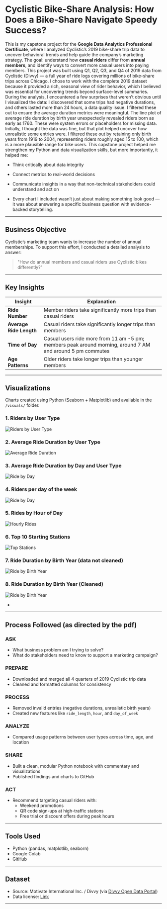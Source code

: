 

# Cyclistic Bike-Share Analysis: How Does a Bike-Share Navigate Speedy Success?

This is my capstone project for the **Google Data Analytics Professional Certificate**, where I analyzed Cyclistic’s 2019 bike-share trip data to uncover behavioral trends and help guide the company’s marketing strategy. The goal: understand how **casual riders** differ from **annual members**, and identify ways to convert more casual users into paying members.
This project was built using Q1, Q2, Q3, and Q4 of 2019 data from Cyclistic (Divvy) — a full year of ride logs covering millions of bike-share trips across Chicago. I chose to work with the complete 2019 dataset because it provided a rich, seasonal view of rider behavior, which I believed was essential for uncovering trends beyond surface-level summaries.
During the analysis, I encountered a few surprises that weren’t obvious until I visualized the data:
I discovered that some trips had negative durations, and others lasted more than 24 hours, a data quality issue. I filtered these out to ensure the average duration metrics were meaningful.
The line plot of average ride duration by birth year unexpectedly revealed riders born as early as 1760. These were system errors or placeholders for missing data. Initially, I thought the data was fine, but that plot helped uncover how unrealistic some entries were. I filtered these out by retaining only birth years from 1919 to 2004, representing riders roughly aged 15 to 100, which is a more plausible range for bike users.
This capstone project helped me strengthen my Python and data visualization skills, but more importantly, it helped me:

- Think critically about data integrity

- Connect metrics to real-world decisions

- Communicate insights in a way that non-technical stakeholders could understand and act on

- Every chart I included wasn’t just about making something look good — it was about answering a specific business question with evidence-backed storytelling.


---

##  Business Objective

Cyclistic’s marketing team wants to increase the number of annual memberships. To support this effort, I conducted a detailed analysis to answer:

> "How do annual members and casual riders use Cyclistic bikes differently?"

---

##  Key Insights

| Insight | Explanation |
|--------|-------------|
| **Ride Number** | Member riders take significantly more trips than casual riders |
| **Average Ride Length** | Casual riders take significantly longer trips than members |
| **Time of Day** | Casual users ride more from 11 am -5 pm; members peak around morning, around 7 AM  and around 5 pm commutes |
| **Age Patterns** | Older riders take longer trips than younger members|

---

## Visualizations

Charts created using Python (Seaborn + Matplotlib) and available in the `/visuals/` folder.

### 1. Riders by User Type
![Riders by User Type](Visuals/riders_per_user_type.png)

### 2. Average Ride Duration by User Type
![Average Ride Duration](Visuals/avg_ride_length_per_user_type.png)

### 3. Average Ride Duration by Day and User Type
![Ride by Day](Visuals/avg_ride_length_by_day_and_user_type.png)

### 4. Riders per day of the week 
![Ride by Day](Visuals/riders_per_week_day_trend.png)

### 5. Rides by Hour of Day
![Hourly Rides](Visuals/ride_count_by_hour_of_the_day_and_user_type.png)

### 6. Top 10 Starting Stations
![Top Stations](Visuals/station_ride_counts.png)

### 7. Ride Duration by Birth Year (data not cleaned)
![Ride by Birth Year](Visuals/avg_duration_per_birth_year_mistake.png)

### 8. Ride Duration by Birth Year (Cleaned)
![Ride by Birth Year](Visuals/avg_duration_per_birthyear_corrected.png)

- 

---

##  Process Followed (as directed by the pdf)

### ASK
- What business problem am I trying to solve?
- What do stakeholders need to know to support a marketing campaign?

### PREPARE
- Downloaded and merged all 4 quarters of 2019 Cyclistic trip data
- Cleaned and formatted columns for consistency

### PROCESS
- Removed invalid entries (negative durations, unrealistic birth years)
- Created new features like `ride_length`, `hour`, and `day_of_week`

### ANALYZE
- Compared usage patterns between user types across time, age, and location

### SHARE
- Built a clean, modular Python notebook with commentary and visualizations
- Published findings and charts to GitHub

### ACT
- Recommend targeting casual riders with:
  - Weekend promotions
  - QR code sign-ups at high-traffic stations
  - Free trial or discount offers during peak hours

---

## Tools Used

- Python (pandas, matplotlib, seaborn)
- Google Colab
- GitHub

---

## Dataset

- Source: Motivate International Inc. / Divvy (via [Divvy Open Data Portal](https://divvybikes.com/system-data))
- Data license: [Link](https://www.divvybikes.com/data-license-agreement)

---


